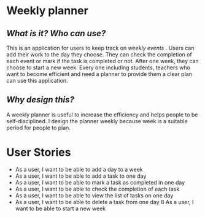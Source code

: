# Weekly planner

## *What is it?* *Who can use?* 
This is an application for users to keep track on *weekly events* . Users can add their work to the day they choose.
They can check the completion of each event or mark if the task is completed or not. After one week, they can choose to
start a new week.
Every one including students, teachers who want to become efficient and need a planner to provide them a clear plan can 
use this application.

## *Why design this?*
A weekly planner is useful to increase the efficiency and helps people to be self-disciplined. I design the planner 
weekly because week is a suitable period for people to plan. 
# User Stories
* As a user, I want to be able to add a day to a week
* As a user, I want to be able to add a task to one day
* As a user, I want to be able to mark a task as completed in one day
* As a user, I want to be able to check the completion of each task
* As a user, I want to be able to view the list of tasks on one day
* As a user, I want to be able to delete a task from one day
8 As a user, I want to be able to start a new week

